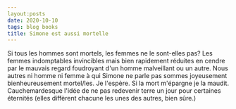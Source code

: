```yaml
---
layout:posts
date: 2020-10-10
tags: blog books
title: Simone est aussi mortelle
---
```

Si tous les hommes sont mortels, les femmes ne le sont-elles pas? Les femmes indomptables invincibles mais bien rapidement réduites en cendre par le mauvais regard foudroyant d'un homme malveillant ou un autre. Nous autres ni homme ni femme à qui Simone ne parle pas sommes joyeusement bienheureusement mortel/les. Je l'espère. Si la mort m'épargne je la maudit. Cauchemardesque l'idée de ne pas redevenir terre un jour pour certaines éternités (elles diffèrent chacune les unes des autres, bien sûre.)
